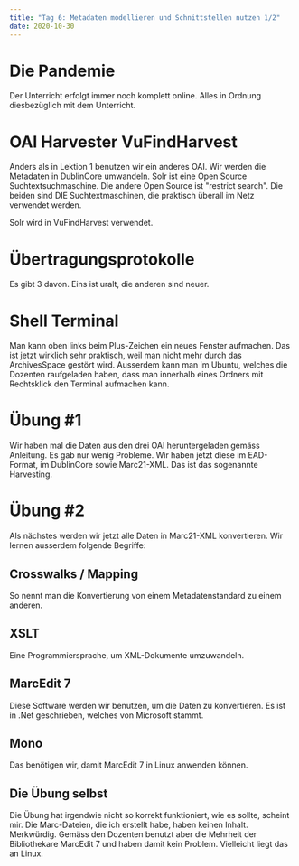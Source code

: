```yaml
---
title: "Tag 6: Metadaten modellieren und Schnittstellen nutzen 1/2"
date: 2020-10-30
---
```

# Die Pandemie
Der Unterricht erfolgt immer noch komplett online. Alles in Ordnung diesbezüglich mit dem Unterricht. 

# OAI Harvester VuFindHarvest 
Anders als in Lektion 1 benutzen wir ein anderes OAI. Wir werden die Metadaten in DublinCore umwandeln. 
Solr ist eine Open Source Suchtextsuchmaschine. Die andere Open Source ist "restrict search". Die beiden sind DIE Suchtextmaschinen, die praktisch überall im Netz verwendet werden. 

Solr wird in VuFindHarvest verwendet. 

# Übertragungsprotokolle
Es gibt 3 davon. Eins ist uralt, die anderen sind neuer. 

# Shell Terminal
Man kann oben links beim Plus-Zeichen ein neues Fenster aufmachen. Das ist jetzt wirklich sehr praktisch, weil man nicht mehr durch das ArchivesSpace gestört wird. Ausserdem kann man im Ubuntu, welches die Dozenten raufgeladen haben, dass man innerhalb eines Ordners mit Rechtsklick den Terminal aufmachen kann. 

# Übung #1
Wir haben mal die Daten aus den drei OAI heruntergeladen gemäss Anleitung. Es gab nur wenig Probleme. Wir haben jetzt diese im EAD-Format, im DublinCore sowie Marc21-XML. Das ist das sogenannte Harvesting. 

# Übung #2
Als nächstes werden wir jetzt alle Daten in Marc21-XML konvertieren. Wir lernen ausserdem folgende Begriffe:
## Crosswalks / Mapping
So nennt man die Konvertierung von einem Metadatenstandard zu einem anderen. 
## XSLT
Eine Programmiersprache, um XML-Dokumente umzuwandeln. 
## MarcEdit 7
Diese Software werden wir benutzen, um die Daten zu konvertieren. Es ist in .Net geschrieben, welches von Microsoft stammt. 
## Mono
Das benötigen wir, damit MarcEdit 7 in Linux anwenden können. 
## Die Übung selbst
Die Übung hat irgendwie nicht so korrekt funktioniert, wie es sollte, scheint mir. Die Marc-Dateien, die ich erstellt habe, haben keinen Inhalt. Merkwürdig. Gemäss den Dozenten benutzt aber die Mehrheit der Bibliothekare MarcEdit 7 und haben damit kein Problem. Vielleicht liegt das an Linux. 

